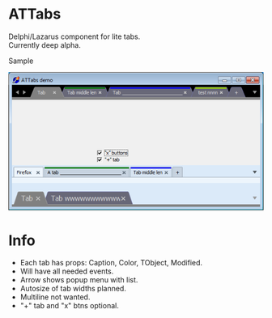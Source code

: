 ATTabs
======

Delphi/Lazarus component for lite tabs.  
Currently deep alpha.

Sample

![img](Demo1.png?raw=true)

Info
====

- Each tab has props: Caption, Color, TObject, Modified. 
- Will have all needed events. 
- Arrow shows popup menu with list.
- Autosize of tab widths planned.
- Multiline not wanted.
- "+" tab and "x" btns optional.
